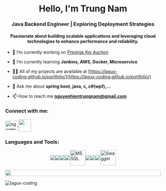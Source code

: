 <h1 align="center">Hello, I'm Trung Nam</h1>
<h3 align="center">Java Backend Engineer | Exploring Deployment Strategies</h3>

<h4 align="center">Passionate about building scalable applications and leveraging cloud technologies to enhance performance and reliability.</h4>

- 🔭 I’m currently working on [Prestige Koi Auction](https://github.com/lagux-coding/prestige-koi-auction.git)

- 🌱 I’m currently learning **Jenkins, AWS, Docker, Microservice**

- 👨‍💻 All of my projects are available at [https://lagux-coding.github.io/portfolio/](https://lagux-coding.github.io/portfolio/)

- 💬 Ask me about **spring boot, java, c, c#(wpf),...**

- 📫 How to reach me **nguyenhientrungnam@gmail.com**

<h3 align="left">Connect with me:</h3>
<a href="mailto:your-email@example.com" target="blank">
    <img align="center" src="https://upload.wikimedia.org/wikipedia/commons/7/7e/Gmail_icon_%282020%29.svg" alt="nguyenhientrungnam@gmail.com" height="30" width="40" />
</a>
<a href="https://www.instagram.com/nam1001d/" target="blank">
    <img align="center" src="https://upload.wikimedia.org/wikipedia/commons/thumb/e/e7/Instagram_logo_2016.svg/800px-Instagram_logo_2016.svg.png" height="40" width="40" />
</a>
<p align="left">
</p>

<h3 align="left">Languages and Tools:</h3>
<p align="left">
    <div style="display: flex; align-items: center; justify-content: center;">
        <a href="https://skillicons.dev">
            <img src="https://skillicons.dev/icons?i=c,cs,java" />
        </a>
        <img src="https://skillicons.dev/icons?i=spring,maven,hibernate" />
        <img src="https://skillicons.dev/icons?i=html,css,js" />
        <a href="https://skillicons.dev">
          <img src="https://skillicons.dev/icons?i=mysql" />
        </a>
        <img width="50" src="https://github.com/marwin1991/profile-technology-icons/assets/19180175/3b371807-db7c-45b4-8720-c0cfc901680a" alt="MSSQL" title="MSSQL"/>
        <img src="https://skillicons.dev/icons?i=jenkins" />
        <a href="https://skillicons.dev">
            <img src="https://skillicons.dev/icons?i=aws" />
        </a>
        <a href="https://skillicons.dev">
          <img src="https://skillicons.dev/icons?i=git,github,docker,figma,idea,vscode,postman,linux" />
        </a>
        <img width="50" src="https://user-images.githubusercontent.com/25181517/186711335-a3729606-5a78-4496-9a36-06efcc74f800.png" alt="Swagger" title="Swagger"/>
    </div>
</p>

<div name="line">
    <img src="https://i.imgur.com/dBaSKWF.gif" height="20" width="100%">
</div>

<p><img align="left" src="https://github-readme-stats.vercel.app/api/top-langs?username=lagux-coding&show_icons=true&locale=en&layout=compact" alt="lagux-coding" /></p>

